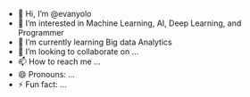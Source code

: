 - 👋 Hi, I’m @evanyolo
- 👀 I’m interested in Machine Learning, AI, Deep Learning, and Programmer
- 🌱 I’m currently learning Big data Analytics
- 💞️ I’m looking to collaborate on ...
- 📫 How to reach me ...
- 😄 Pronouns: ...
- ⚡ Fun fact: ...

<!---
evanyolo/evanyolo is a ✨ special ✨ repository because its `README.md` (this file) appears on your GitHub profile.
You can click the Preview link to take a look at your changes.
--->
